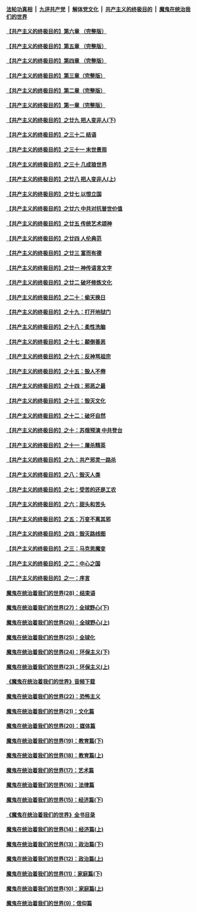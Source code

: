 ####  [法轮功真相](../../../../basic/blob/master/README.md?t=04201810) &nbsp;|&nbsp; [九评共产党](../../../../9ping.md/blob/master/README.md?t=04201810) &nbsp;|&nbsp; [解体党文化](../../../../jtdwh.md/blob/master/README.md?t=04201810)  &nbsp;|&nbsp; [共产主义的终极目的](../../../../gczydzjmd.md/blob/master/README.md?t=04201810) &nbsp;|&nbsp; [魔鬼在统治我们的世界](../../../../mgztzwmdsj.md/blob/master/README.md?t=04201810) 

#### [【共产主义的终极目的】第六章 （完整版）](../pages/nsc422/n11428913.md?t=04201810) 

#### [【共产主义的终极目的】第五章 （完整版）](../pages/nsc422/n11428912.md?t=04201810) 

#### [【共产主义的终极目的】第四章 （完整版）](../pages/nsc422/n11428907.md?t=04201810) 

#### [【共产主义的终极目的】第三章（完整版）](../pages/nsc422/n11428848.md?t=04201810) 

#### [【共产主义的终极目的】第二章（完整版）](../pages/nsc422/n11428831.md?t=04201810) 

#### [【共产主义的终极目的】第一章（完整版）](../pages/nsc422/n11417651.md?t=04201810) 

#### [【共产主义的终极目的】之廿九 把人变非人(下)](../pages/nsc422/n11344140.md?t=04201810) 

#### [【共产主义的终极目的】之三十二 结语](../pages/nsc422/n11360535.md?t=04201810) 

#### [【共产主义的终极目的】之三十一 末世景观](../pages/nsc422/n11351129.md?t=04201810) 

#### [【共产主义的终极目的】之三十 几成狼世界](../pages/nsc422/n11348280.md?t=04201810) 

#### [【共产主义的终极目的】之廿八 把人变非人(上)](../pages/nsc422/n11340492.md?t=04201810) 

#### [【共产主义的终极目的】之廿七 以恨立国](../pages/nsc422/n11336944.md?t=04201810) 

#### [【共产主义的终极目的】之廿六 中共对抗普世价值](../pages/nsc422/n11324785.md?t=04201810) 

#### [【共产主义的终极目的】之廿五 传统艺术颂神](../pages/nsc422/n11296396.md?t=04201810) 

#### [【共产主义的终极目的】之廿四 人伦典范](../pages/nsc422/n11296397.md?t=04201810) 

#### [【共产主义的终极目的】之廿三 富而有德](../pages/nsc422/n11283598.md?t=04201810) 

#### [【共产主义的终极目的】之廿一 神传语言文字](../pages/nsc422/n11263265.md?t=04201810) 

#### [【共产主义的终极目的】之廿二 破坏修炼文化](../pages/nsc422/n11245728.md?t=04201810) 

#### [【共产主义的终极目的】之二十：偷天换日](../pages/nsc422/n11238846.md?t=04201810) 

#### [【共产主义的终极目的】之十九：打开地狱门](../pages/nsc422/n11206376.md?t=04201810) 

#### [【共产主义的终极目的】之十八：柔性洗脑](../pages/nsc422/n11199994.md?t=04201810) 

#### [【共产主义的终极目的】之十七：颠倒善恶](../pages/nsc422/n11179782.md?t=04201810) 

#### [【共产主义的终极目的】之十六：反神骂祖宗](../pages/nsc422/n11166798.md?t=04201810) 

#### [【共产主义的终极目的】之十五：毁人不倦](../pages/nsc422/n11166792.md?t=04201810) 

#### [【共产主义的终极目的】之十四：邪恶之最](../pages/nsc422/n11150249.md?t=04201810) 

#### [【共产主义的终极目的】之十三：毁灭文化](../pages/nsc422/n11135227.md?t=04201810) 

#### [【共产主义的终极目的】之十二：破坏自然](../pages/nsc422/n11135214.md?t=04201810) 

#### [【共产主义的终极目的】之十：苏俄预演 中共登台](../pages/nsc422/n11118424.md?t=04201810) 

#### [【共产主义的终极目的】之十一：屠杀精英](../pages/nsc422/n11118442.md?t=04201810) 

#### [【共产主义的终极目的】之九：共产邪灵一路杀](../pages/nsc422/n11114139.md?t=04201810) 

#### [【共产主义的终极目的】之八：毁灭人类](../pages/nsc422/n11108503.md?t=04201810) 

#### [【共产主义的终极目的】之七：受苦的还是工农](../pages/nsc422/n11101809.md?t=04201810) 

#### [【共产主义的终极目的】之六：甜头和苦头](../pages/nsc422/n11096971.md?t=04201810) 

#### [【共产主义的终极目的】之五：万变不离其邪](../pages/nsc422/n11091285.md?t=04201810) 

#### [【共产主义的终极目的】之四：毁灭路线图](../pages/nsc422/n11086284.md?t=04201810) 

#### [【共产主义的终极目的】之三：马克思魔变](../pages/nsc422/n11061941.md?t=04201810) 

#### [【共产主义的终极目的】之二：中心之国](../pages/nsc422/n11047728.md?t=04201810) 

#### [【共产主义的终极目的】之一：序言](../pages/nsc422/n11086077.md?t=04201810) 

#### [魔鬼在统治着我们的世界(28)：结束语](../pages/nsc422/n10936246.md?t=04201810) 

#### [魔鬼在统治着我们的世界(27)：全球野心(下)](../pages/nsc422/n10928319.md?t=04201810) 

#### [魔鬼在统治着我们的世界(26)：全球野心(上)](../pages/nsc422/n10900318.md?t=04201810) 

#### [魔鬼在统治着我们的世界(25)：全球化](../pages/nsc422/n10788205.md?t=04201810) 

#### [魔鬼在统治着我们的世界(24)：环保主义(下)](../pages/nsc422/n10695307.md?t=04201810) 

#### [魔鬼在统治着我们的世界(23)：环保主义(上)](../pages/nsc422/n10688613.md?t=04201810) 

#### [《魔鬼在统治着我们的世界》音频下载](../pages/nsc422/n10635553.md?t=04201810) 

#### [魔鬼在统治着我们的世界(22)：恐怖主义](../pages/nsc422/n10614727.md?t=04201810) 

#### [魔鬼在统治着我们的世界(21)：文化篇](../pages/nsc422/n10597706.md?t=04201810) 

#### [魔鬼在统治着我们的世界(20)：媒体篇](../pages/nsc422/n10586579.md?t=04201810) 

#### [魔鬼在统治着我们的世界(19)：教育篇(下)](../pages/nsc422/n10564808.md?t=04201810) 

#### [魔鬼在统治着我们的世界(18)：教育篇(上)](../pages/nsc422/n10526970.md?t=04201810) 

#### [魔鬼在统治着我们的世界(17)：艺术篇](../pages/nsc422/n10499093.md?t=04201810) 

#### [魔鬼在统治着我们的世界(16)：法律篇](../pages/nsc422/n10485969.md?t=04201810) 

#### [魔鬼在统治着我们的世界(15)：经济篇(下)](../pages/nsc422/n10469975.md?t=04201810) 

#### [《魔鬼在统治着我们的世界》全书目录](../pages/nsc422/n10464261.md?t=04201810) 

#### [魔鬼在统治着我们的世界(14)：经济篇(上)](../pages/nsc422/n10457370.md?t=04201810) 

#### [魔鬼在统治着我们的世界(13)：政治篇(下)](../pages/nsc422/n10448270.md?t=04201810) 

#### [魔鬼在统治着我们的世界(12)：政治篇(上)](../pages/nsc422/n10444576.md?t=04201810) 

#### [魔鬼在统治着我们的世界(11)：家庭篇(下)](../pages/nsc422/n10440961.md?t=04201810) 

#### [魔鬼在统治着我们的世界(10)：家庭篇(上)](../pages/nsc422/n10435448.md?t=04201810) 

#### [魔鬼在统治着我们的世界(9)：信仰篇](../pages/nsc422/n10432159.md?t=04201810) 

